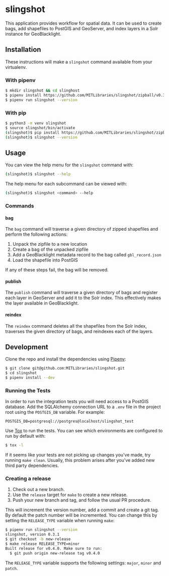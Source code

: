 # slingshot

This application provides workflow for spatial data. It can be used to create bags, add shapefiles to PostGIS and GeoServer, and index layers in a Solr instance for GeoBlacklight.

## Installation

These instructions will make a `slingshot` command available from your virtualenv.

### With pipenv

```bash
$ mkdir slingshot && cd slinghost
$ pipenv install https://github.com/MITLibraries/slingshot/zipball/v0.3.1
$ pipenv run slingshot --version
```

### With pip

```bash
$ python3 -m venv slingshot
$ source slingshot/bin/activate
(slingshot)$ pip install https://github.com/MITLibraries/slingshot/zipball/v0.3.1
(slingshot)$ slingshot --version
```

## Usage

You can view the help menu for the `slingshot` command with:

```bash
(slingshot)$ slingshot --help
```

The help menu for each subcommand can be viewed with:

```bash
(slingshot)$ slingshot <command> --help
```

### Commands

#### bag

The `bag` command will traverse a given directory of zipped shapefiles and perform the following actions:

1. Unpack the zipfile to a new location
2. Create a bag of the unpacked zipfile
3. Add a GeoBlacklight metadata record to the bag called `gbl_record.json`
4. Load the shapefile into PostGIS

If any of these steps fail, the bag will be removed.

#### publish

The `publish` command will traverse a given directory of bags and register each layer in GeoServer and add it to the Solr index. This effectively makes the layer available in GeoBlacklight.

#### reindex

The `reindex` command deletes all the shapefiles from the Solr index, traverses the given directory of bags, and reindexes each of the layers.

## Development

Clone the repo and install the dependencies using [Pipenv](https://docs.pipenv.org/):

```bash
$ git clone git@github.com:MITLibraries/slingshot.git
$ cd slingshot
$ pipenv install --dev
```

### Running the Tests

In order to run the integration tests you will need access to a PostGIS database. Add the SQLAlchemy connection URL to a `.env` file in the project root using the `POSTGIS_DB` variable. For example:

```
POSTGIS_DB=postgresql://postgres@localhost/slingshot_test
```

Use [Tox](https://tox.readthedocs.io/en/latest/) to run the tests. You can see which environments are configured to run by default with:

```bash
$ tox -l
```

If it seems like your tests are not picking up changes you've made, try running `make clean`. Usually, this problem arises after you've added new third party dependencies.

### Creating a release

1. Check out a new branch.
2. Use the `release` target for `make` to create a new release.
3. Push your new branch and tag, and follow the usual PR procedure.

This will increment the version number, add a commit and create a git tag. By default the patch number will be incremented. You can change this by setting the `RELEASE_TYPE` variable when running `make`:

```bash
$ pipenv run slingshot --version
slingshot, version 0.3.1
$ git checkout -b new-release
$ make release RELEASE_TYPE=minor
Built release for v0.4.0. Make sure to run:
  $ git push origin new-release tag v0.4.0
```

The `RELEASE_TYPE` variable supports the following settings: `major`, `minor` and `patch`.
